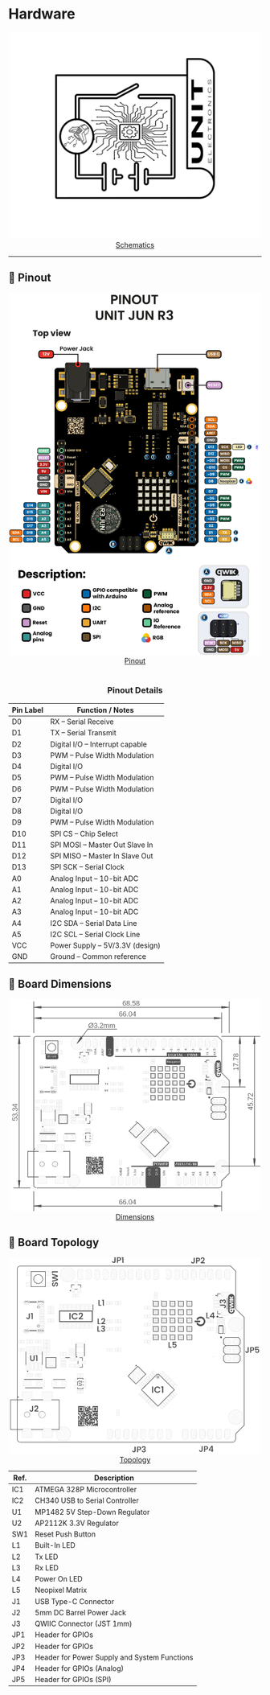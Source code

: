 # Hardware

<div align="center">
    <a href="./unit_sch_v_0_0_1_ue0081_Jun-R3.pdf"><img src="resources/img/schematics_icon.jpg?raw=false" width="500px"><br/>Schematics</a>
    <br/>
</div>

---

## 🔌 Pinout

<div align="center">
    <a href="./resources/unit_pinout_v_0_0_1_ue0081_unit_jun_r3_en.jpg"><img src="./resources/unit_pinout_v_0_0_1_ue0081_unit_jun_r3_en.png" width="500px"><br/>Pinout</a>
    <br/><br/>

</div>


<div align="center">

### **Pinout Details**

| Pin Label | Function / Notes                |
| --------- | ------------------------------- |
| D0        | RX – Serial Receive             |
| D1        | TX – Serial Transmit            |
| D2        | Digital I/O – Interrupt capable |
| D3        | PWM – Pulse Width Modulation    |
| D4        | Digital I/O                     |
| D5        | PWM – Pulse Width Modulation    |
| D6        | PWM – Pulse Width Modulation    |
| D7        | Digital I/O                     |
| D8        | Digital I/O                     |
| D9        | PWM – Pulse Width Modulation    |
| D10       | SPI CS – Chip Select            |
| D11       | SPI MOSI – Master Out Slave In  |
| D12       | SPI MISO – Master In Slave Out  |
| D13       | SPI SCK – Serial Clock          |
| A0        | Analog Input – 10-bit ADC       |
| A1        | Analog Input – 10-bit ADC       |
| A2        | Analog Input – 10-bit ADC       |
| A3        | Analog Input – 10-bit ADC       |
| A4        | I2C SDA – Serial Data Line      |
| A5        | I2C SCL – Serial Clock Line     |
| VCC       | Power Supply – 5V/3.3V (design) |
| GND       | Ground – Common reference       |


</div>

## 📏 Board Dimensions
<div align="center">
    <a href="./resources/unit_dimension_v_0_0_1_ue0081_jun_r3.png"><img src="./resources/unit_dimension_v_0_0_1_ue0081_jun_r3.png" width="500px"><br/>Dimensions</a>
</div>

## 📃 Board Topology
<div align="center">
    <a href="./resources/unit_topology_v_0_0_1_ue0081_jun_r3.png"><img src="./resources/unit_topology_v_0_0_1_ue0081_jun_r3.png" width="500px"><br/>Topology</a>

| Ref.  | Description                                                                 |
|-------|-----------------------------------------------------------------------------|
| IC1   | ATMEGA 328P Microcontroller                                                 |
| IC2   | CH340 USB to Serial Controller                                              |
| U1    | MP1482 5V Step-Down Regulator                                               |
| U2    | AP2112K 3.3V Regulator                                                      |
| SW1   | Reset Push Button                                                           |
| L1    | Built-In LED                                                                |
| L2    | Tx LED                                                                      |
| L3    | Rx LED                                                                      |
| L4    | Power On LED                                                                |
| L5    | Neopixel Matrix                                                             |
| J1    | USB Type-C Connector                                                        |
| J2    | 5mm DC Barrel Power Jack                                                    |
| J3    | QWIIC Connector (JST 1mm)                                                   |
| JP1   | Header for GPIOs                                                            |
| JP2   | Header for GPIOs                                                            |
| JP3   | Header for Power Supply and System Functions                                |
| JP4   | Header for GPIOs (Analog)                                                   |
| JP5   | Header for GPIOs (SPI)                                                      |
</div>